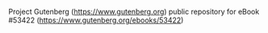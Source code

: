 Project Gutenberg (https://www.gutenberg.org) public repository for
eBook #53422 (https://www.gutenberg.org/ebooks/53422)
